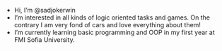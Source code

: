 - Hi, I’m @sadjokerwin
- I’m interested in all kinds of logic oriented tasks and games. On the contrary I am very fond of cars and love everything about them!
- I’m currently learning basic programming and OOP in my first year at FMI Sofia University.

<!---
sadjokerwin/sadjokerwin is a ✨ special ✨ repository because its `README.md` (this file) appears on your GitHub profile.
You can click the Preview link to take a look at your changes.
--->
